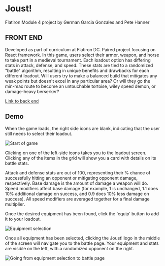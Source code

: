# Joust!

Flatiron Module 4 project by German Garcia Gonzales and Pete Hanner

## FRONT END

Developed as part of curriculum at Flatiron DC. Paired project focusing on React framework. In this game, users select their armor, weapon, and horse to take part in a medieval tournament. Each loadout option has differing stats in attack, defense, and speed. These stats are tied to a randomized "battle" algorithm, resulting in unique benefits and drawbacks for each different loadout. Will users try to make a balanced build that mitigates any weak points but doesn't excel in any particular area? Or will they go the min-max route to become an untouchable tortoise, wiley speed demon, or damage-heavy berserker? 

[Link to back end](https://github.com/PeteHanner/joust-app-backend)

## Demo

When the game loads, the right side icons are blank, indicating that the user still needs to select their loadout.

![Start of game](https://s5.gifyu.com/images/01-start.gif)

Clicking on one of the left-side icons takes you to the loadout screen. Clicking any of the items in the grid will show you a card with details on its battle stats. 

Attack and defense stats are out of 100, representing their % chance of successfully hitting an opponent or mitigating opponent damage, respectively. Base damage is the amount of damage a weapon will do. Speed modifiers affect base damage (for example, 1 is unchanged, 1.1 does 10% additional damage on success, and 0.9 does 10% less damage on success). All speed modifiers are averaged together for a final damage multiplier.

Once the desired equipment has been found, click the 'equip' button to add it to your loadout.

![Equipment selection](https://s5.gifyu.com/images/02-equipment.gif)

Once all equipment has been selected, clicking the Joust! logo in the middle of the screen will navigate you to the battle page. Your equipment and stats are visible on the left, with a randomized opponent on the right. 

![Going from equipment selection to battle page](https://s5.gifyu.com/images/03-start.gif)